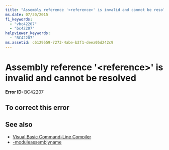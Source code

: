 ```yaml
---
title: "Assembly reference '<reference>' is invalid and cannot be resolved"
ms.date: 07/20/2015
f1_keywords:
  - "vbc42207"
  - "bc42207"
helpviewer_keywords:
  - "BC42207"
ms.assetid: c6129559-7273-4abe-b2f1-deea05d242c9
---
```

# Assembly reference '\<reference>' is invalid and cannot be resolved

**Error ID:** BC42207

## To correct this error

## See also

- [Visual Basic Command-Line Compiler](../reference/command-line-compiler/index.md)
- [-moduleassemblyname](../reference/command-line-compiler/moduleassemblyname.md)
